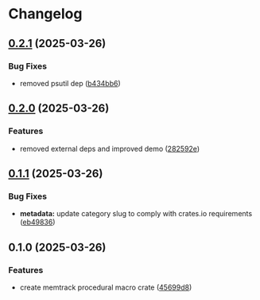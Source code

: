 # Changelog

## [0.2.1](https://github.com/akhileshsharma99/memtrack/compare/v0.2.0...v0.2.1) (2025-03-26)


### Bug Fixes

* removed psutil dep ([b434bb6](https://github.com/akhileshsharma99/memtrack/commit/b434bb6ad55ca5908ad438f7d0b0d52a69c70d85))

## [0.2.0](https://github.com/akhileshsharma99/memtrack/compare/v0.1.1...v0.2.0) (2025-03-26)


### Features

* removed external deps and improved demo ([282592e](https://github.com/akhileshsharma99/memtrack/commit/282592e05304016fab720a3919d62605ab035799))

## [0.1.1](https://github.com/akhileshsharma99/memtrack/compare/v0.1.0...v0.1.1) (2025-03-26)


### Bug Fixes

* **metadata:** update category slug to comply with crates.io requirements ([eb49836](https://github.com/akhileshsharma99/memtrack/commit/eb49836ce1e27c222d5d88ed4535407cfdb5551c))

## 0.1.0 (2025-03-26)


### Features

* create memtrack procedural macro crate ([45699d8](https://github.com/akhileshsharma99/memtrack/commit/45699d8f44f9c8733b3da271b81c9c70eff5b5ca))
